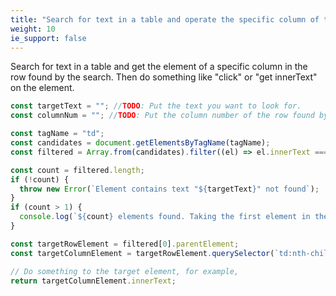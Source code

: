 ```yaml
---
title: "Search for text in a table and operate the specific column of the found row."
weight: 10
ie_support: false
---
```


Search for text in a table and get the element of a specific column in the row found by the search.
Then do something like "click" or "get innerText" on the element.

```js
const targetText = ""; //TODO: Put the text you want to look for.
const columnNum = ""; //TODO: Put the column number of the row found by the text you put.

const tagName = "td";
const candidates = document.getElementsByTagName(tagName);
const filtered = Array.from(candidates).filter((el) => el.innerText === targetText); // 完全一致です

const count = filtered.length;
if (!count) {
  throw new Error(`Element contains text "${targetText}" not found`);
}
if (count > 1) {
  console.log(`${count} elements found. Taking the first element in the list as a target.`);
}

const targetRowElement = filtered[0].parentElement;
const targetColumnElement = targetRowElement.querySelector(`td:nth-child(${columnNum})`)

// Do something to the target element, for example,
return targetColumnElement.innerText;
```